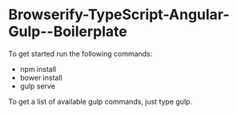 # Browserify-TypeScript-Angular-Gulp--Boilerplate

To get started run the following commands:

- npm install
- bower install
- gulp serve

To get a list of available gulp commands, just type gulp.
